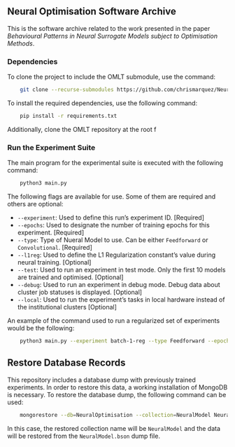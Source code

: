
## Neural Optimisation Software Archive

This is the software archive related to the work presented in the paper *Behavioural Patterns in Neural Surrogate
Models subject to Optimisation Methods*.

### Dependencies

To clone the project to include the OMLT submodule, use the command:

```bash
    git clone --recurse-submodules https://github.com/chrismarquez/NeuralOptimisation
```

To install the required dependencies, use the following command:

```bash
    pip install -r requirements.txt
```

Additionally, clone the OMLT repository at the root f

### Run the Experiment Suite

The main program for the experimental suite is executed with the following command:

```bash
    python3 main.py
```

The following flags are available for use. Some of them are required and others are optional:
- `--experiment`: Used to define this run’s experiment ID. [Required]
- `--epochs`: Used to designate the number of training epochs for this experiment. [Required]
- `--type`: Type of Nueral Model to use. Can be either `Feedforward` or `Convolutional`. [Required]
- `--l1reg`: Used to define the L1 Regularization constant’s value during neural
training. [Optional]
- `--test`: Used to run an experiment in test mode. Only the first 10 models are
trained and optimised. [Optional]
- `--debug`: Used to run an experiment in debug mode. Debug data about cluster
job statuses is displayed. [Optional]
- `--local`: Used to run the experiment’s tasks in local hardware instead of the
institutional clusters [Optional]

An example of the command used to run a regularized set of experiments would be the following:

```bash
    python3 main.py --experiment batch-1-reg --type Feedforward --epoch 200 --l1reg 0.0005
```

## Restore Database Records

This repository includes a database dump with previously trained experiments. In order to
restore this data, a working installation of MongoDB is necessary. To restore the database
dump, the following command can be used:

```bash
    mongorestore --db=NeuralOptimisation --collection=NeuralModel NeuralModel.bson
```
In this case, the restored collection name will be `NeuralModel` and the data will
be restored from the `NeuralModel.bson` dump file.